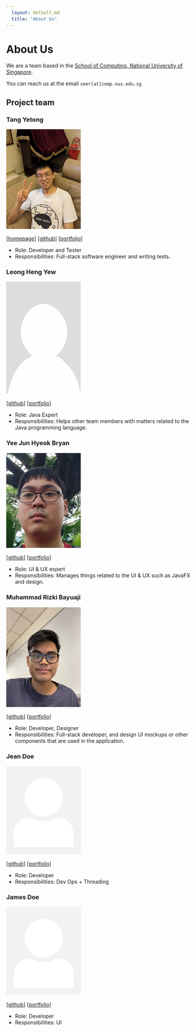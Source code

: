 ```yaml
---
  layout: default.md
  title: "About Us"
---
```


# About Us

We are a team based in the [School of Computing, National University of Singapore](http://www.comp.nus.edu.sg).

You can reach us at the email `seer[at]comp.nus.edu.sg`

## Project team

### Tang Yetong

<img src="images/darkvoid32.png" width="200px">

[[homepage](https://darkvoid32.github.io/)]
[[github](https://github.com/darkvoid32)]
[[portfolio](team/darkvoid32.md)]

* Role: Developer and Tester
* Responsibilities: Full-stack software engineer and writing tests.

### Leong Heng Yew

<img src="images/aureliony.png" width="200px">

[[github](http://github.com/aureliony)]
[[portfolio](team/aureliony.md)]

* Role: Java Expert
* Responsibilities: Helps other team members with matters related to the Java programming language.

### Yee Jun Hyeok Bryan

<img src="images/bryanyee33.png" width="200px">

[[github](http://github.com/bryanyee33)]
[[portfolio](team/bryanyee33.md)]

* Role: UI & UX expert
* Responsibilities: Manages things related to the UI & UX such as JavaFX and design.

### Muhammad Rizki Bayuaji

<img src="images/rizkidelta.png" width="200px">

[[github](http://github.com/rizkidelta)]
[[portfolio](team/rizkidelta.md)]

* Role: Developer, Designer
* Responsibilities: Full-stack developer, and design UI mockups or other components that are used in the application.

### Jean Doe

<img src="images/johndoe.png" width="200px">

[[github](http://github.com/johndoe)]
[[portfolio](team/johndoe.md)]

* Role: Developer
* Responsibilities: Dev Ops + Threading

### James Doe

<img src="images/johndoe.png" width="200px">

[[github](http://github.com/johndoe)]
[[portfolio](team/johndoe.md)]

* Role: Developer
* Responsibilities: UI
